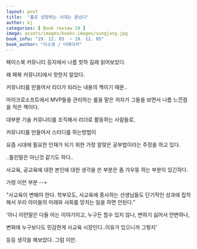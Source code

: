 ```yaml
---
layout: post
title:  "홀로 성장하는 시대는 끝났다"
author: kj
categories: [ Book review 19 ]
image: assets/images/books-images/sungjang.jpg
book_info: "19. 12. 03  ~ 19. 12. 05"
book_author: "이소영 / 더메이커"
---
```

페이스북 커뮤니티 등지에서 나름 핫하 길래 읽어보았다.

왜 페북 커뮤니티에서 핫한지 알았다.

커뮤니티를 만들어서 리더가 되라는 내용의 책이기 때문..

마이크로소프트에서 MVP들을 관리하는 롤을 맡은 저자가 그들을 보면서 나름 느낀점을 적은 책이다.

대부분 기술 커뮤니티를 조직해서 리더로 활동하는 사람들로,

커뮤니티를 만들어서 스터디를 하는방법이

요즘 시대에 필요한 인재가 되기 위한 가장 알맞은 공부법이라는 주장을 하고 있다.

..틀린말은 아닌것 같기도 하다..

사교육, 공교육에 대한 본인에 대한 생각을 쓴 부분은 좀 갸우뚱 하는 부분이 있긴하다.

가령 이런 부분 -->

"사교육이 변해야 한다. 학부모도, 사교육에 종사하는 선생님들도 단기적인 성과에 집착해서 우리 아이들의 미래와 사회를 망치는 일을 하면 안된다."

'아니 이런말은 다들 아는 이야기이고, 누구든 할수 있지 않나, 변하기 싫어서 안변하나,

변화에 누구보다도 민감한게 사교육 시장인디..이유가 있으니까 그렇지'

등등 생각을 해보았다. 그럼 이만.
